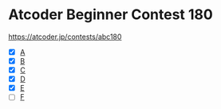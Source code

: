 # Atcoder Beginner Contest 180

https://atcoder.jp/contests/abc180

- [x] [A](https://atcoder.jp/contests/abc180/tasks/abc180_a)
- [x] [B](https://atcoder.jp/contests/abc180/tasks/abc180_b)
- [x] [C](https://atcoder.jp/contests/abc180/tasks/abc180_c)
- [x] [D](https://atcoder.jp/contests/abc180/tasks/abc180_d)
- [x] [E](https://atcoder.jp/contests/abc180/tasks/abc180_e)
- [ ] [F](https://atcoder.jp/contests/abc180/tasks/abc180_f)
